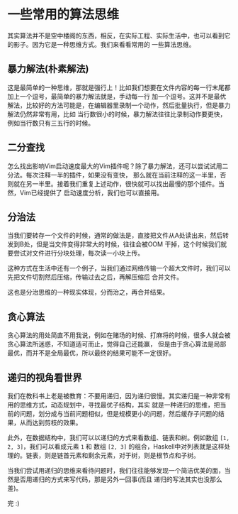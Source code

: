 # 一些常用的算法思维

其实算法并不是空中楼阁的东西，相反，在实际工程、实际生活中，也可以看到它的影子。因为它是一种思维方式。我们来看看常用的
一些算法思维。

## 暴力解法(朴素解法)

这是最简单的一种思维，那就是强行上！比如我们想要在文件内容的每一行末尾都加上一个逗号，最简单的暴力解法就是，手动每一行
加一个逗号。这并不是最优解法，比较好的方法可能是，在编辑器里录制一个动作，然后批量执行，但是暴力解法仍然非常有用，比如
当行数很小的时候，暴力解法往往比录制动作要更快，例如当行数只有三五行的时候。

## 二分查找

怎么找出影响Vim启动速度最大的Vim插件呢？除了暴力解法，还可以尝试试用二分法。每次注释一半的插件，如果没有变快，
那么就在当前注释的这一半里，否则就在另一半里。接着我们重复上述动作，很快就可以找出最慢的那个插件。当然，Vim已经提供了
启动速度分析，我们也可以直接用。

## 分治法

当我们要转存一个文件的时候，通常的做法是，直接把文件从A处读出来，然后转发到B处，但是当文件变得非常大的时候，往往会被OOM
干掉，这个时候我们就要尝试对文件进行分块处理，每次读一小块上传。

这种方式在生活中还有一个例子，当我们通过网络传输一个超大文件时，我们可以先把文件切割然后压缩，传输过去之后，再解压缩后
合并文件。

这也是分治思维的一种现实体现，分而治之，再合并结果。

## 贪心算法

贪心算法的用处简直不用我说，例如在赌场的时候、打麻将的时候，很多人就会被贪心算法所迷惑，不知道适可而止，觉得自己还能赢，
但是由于贪心算法是局部最优，而并不是全局最优，所以最终的结果可能不一定很好。

## 递归的视角看世界

我们在教科书上老是被教育：不要用递归，因为递归很慢。其实递归是一种非常有用的思维方式，动态规划中，寻找最优子结构，其实
就是一种递归的思维，把当前的问题，划分成与当前问题相似，但是规模更小的问题，然后缓存子问题的结果，从而达到剪枝的效果。

此外，在数据结构中，我们可以以递归的方式来看数组、链表和树。例如数组 `[1, 2, 3]`，我们可以看成元素 `1` 和 数组 `[2, 3]`
的组合，Haskell中对列表就是这样处理的。链表，则是链首元素和剩余元素，对于树，则是根节点和子树。

当我们尝试用递归的思维来看待问题时，我们往往能够发现一个简洁优美的面，当然是否用递归的方式来写代码，那是另外一回事(而且
递归的写法其实也没那么差)。

完 :)
